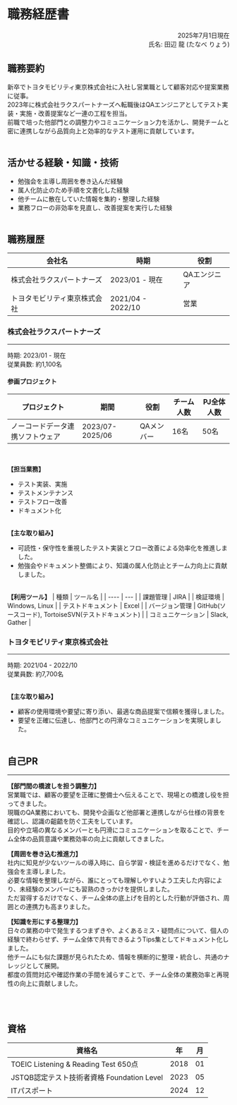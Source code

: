 # 職務経歴書
<div style="text-align: right;">
2025年7月1日現在<br>
氏名: 田辺 龍 (たなべ りょう)
</div>

## 職務要約

新卒でトヨタモビリティ東京株式会社に入社し営業職として顧客対応や提案業務に従事。<br>
2023年に株式会社ラクスパートナーズへ転職後はQAエンジニアとしてテスト実装・実施・改善提案など一連の工程を担当。<br>
前職で培った他部門との調整力やコミュニケーション力を活かし、開発チームと密に連携しながら品質向上と効率的なテスト運用に貢献しています。
<br><br>

## 活かせる経験・知識・技術

- 勉強会を主導し周囲を巻き込んだ経験
- 属人化防止のため手順を文書化した経験
- 他チームに散在していた情報を集約・整理した経験
- 業務フローの非効率を見直し、改善提案を実行した経験
<br><br>

 <!-- 下記コードを入れると改ページになる -->
<div style="page-break-before:always"></div>

## 職務履歴

| 会社名 | 時期 | 役割 |
| ---- | ---- | --- |
| 株式会社ラクスパートナーズ | 2023/01 - 現在 | QAエンジニア |
| トヨタモビリティ東京株式会社 | 2021/04 - 2022/10 | 営業 |

### 株式会社ラクスパートナーズ
---
時期: 2023/01 - 現在<br>
従業員数: 約1,100名<br>

#### 参画プロジェクト
| プロジェクト |  期間  | 役割 | チーム人数 | PJ全体人数 |
| ----  | ---- | ---- | ---- | ---- |
| ノーコードデータ連携ソフトウェア | 2023/07-2025/06 | QAメンバー | 16名  | 50名 |
<br>

**【担当業務】**
- テスト実装、実施
- テストメンテナンス
- テストフロー改善
- ドキュメント化
<br><br>

**【主な取り組み】**
- 可読性・保守性を重視したテスト実装とフロー改善による効率化を推進しました。
- 勉強会やドキュメント整備により、知識の属人化防止とチーム力向上に貢献しました。
<br><br>

**【利用ツール】**
| 種類 | ツール名 |
| ---- | --- |
| 課題管理 | JIRA |
| 検証環境 | Windows, Linux |
| テストドキュメント | Excel |
| バージョン管理 | GitHub(ソースコード), TortoiseSVN(テストドキュメント) |
| コミュニケーション | Slack, Gather |

 <!-- 下記コードを入れると改ページになる -->
<div style="page-break-before:always"></div>

### トヨタモビリティ東京株式会社
---
時期: 2021/04 - 2022/10<br>
従業員数: 約7,700名<br>
<br>

**【主な取り組み】**
- 顧客の使用環境や要望に寄り添い、最適な商品提案で信頼を獲得しました。
- 要望を正確に伝達し、他部門との円滑なコミュニケーションを実現しました。
<br><br>

 <!-- 下記コードを入れると改ページになる -->
<div style="page-break-before:always"></div>

## 自己PR
---
**【部門間の橋渡しを担う調整力】**<br>
営業職では、顧客の要望を正確に整備士へ伝えることで、現場との橋渡し役を担ってきました。<br>
現職のQA業務においても、開発や企画など他部署と連携しながら仕様の背景を確認し、認識の齟齬を防ぐ工夫をしています。<br>
目的や立場の異なるメンバーとも円滑にコミュニケーションを取ることで、チーム全体の品質意識や業務効率の向上に貢献してきました。<br>

**【周囲を巻き込む推進力】**<br>
社内に知見が少ないツールの導入時に、自ら学習・検証を進めるだけでなく、勉強会を主導しました。<br>
必要な情報を整理しながら、誰にとっても理解しやすいよう工夫した内容により、未経験のメンバーにも習熟のきっかけを提供しました。<br>
ただ習得するだけでなく、チーム全体の底上げを目的とした行動が評価され、周囲との連携力も高まりました。<br>

**【知識を形にする整理力】**<br>
日々の業務の中で発生するつまずきや、よくあるミス・疑問点について、個人の経験で終わらせず、チーム全体で共有できるようTips集としてドキュメント化しました。<br>
他チームにも似た課題が見られたため、情報を横断的に整理・統合し、共通のナレッジとして展開。<br>
都度の質問対応や確認作業の手間を減らすことで、チーム全体の業務効率と再現性の向上に貢献しました。

<br><br>

## 資格
| 資格名 | 年 | 月 |
| ---- | ---- | ---- |
| TOEIC Listening & Reading Test 650点 | 2018 | 01 |
| JSTQB認定テスト技術者資格 Foundation Level | 2023  | 05 |
| ITパスポート | 2024  | 12 |